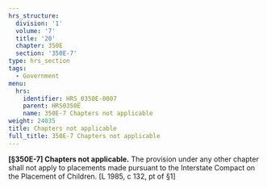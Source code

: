 ```yaml
---
hrs_structure:
  division: '1'
  volume: '7'
  title: '20'
  chapter: 350E
  section: '350E-7'
type: hrs_section
tags:
  - Government
menu:
  hrs:
    identifier: HRS_0350E-0007
    parent: HRS0350E
    name: 350E-7 Chapters not applicable
weight: 24035
title: Chapters not applicable
full_title: 350E-7 Chapters not applicable
---
```

**[§350E-7] Chapters not applicable.** The provision under any other chapter shall not apply to placements made pursuant to the Interstate Compact on the Placement of Children. [L 1985, c 132, pt of §1]
